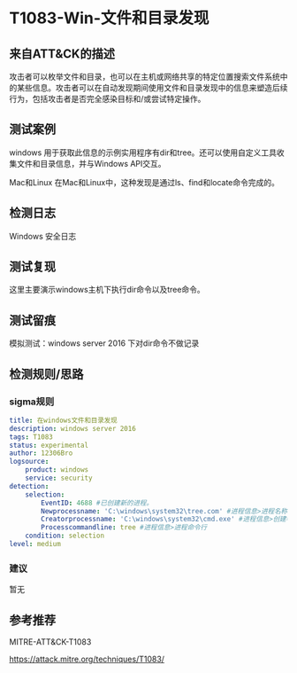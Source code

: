 # T1083-Win-文件和目录发现

## 来自ATT&CK的描述

攻击者可以枚举文件和目录，也可以在主机或网络共享的特定位置搜索文件系统中的某些信息。攻击者可以在自动发现期间使用文件和目录发现中的信息来塑造后续行为，包括攻击者是否完全感染目标和/或尝试特定操作。

## 测试案例

windows
用于获取此信息的示例实用程序有dir和tree。还可以使用自定义工具收集文件和目录信息，并与Windows API交互。

Mac和Linux
在Mac和Linux中，这种发现是通过ls、find和locate命令完成的。

## 检测日志

Windows 安全日志

## 测试复现

这里主要演示windows主机下执行dir命令以及tree命令。

## 测试留痕

模拟测试：windows server 2016 下对dir命令不做记录

## 检测规则/思路

### sigma规则

```yml
title: 在windows文件和目录发现
description: windows server 2016
tags: T1083
status: experimental
author: 12306Bro
logsource:
    product: windows
    service: security
detection:
    selection:
        EventID: 4688 #已创建新的进程。
        Newprocessname: 'C:\windows\system32\tree.com' #进程信息>进程名称
        Creatorprocessname: 'C:\windows\system32\cmd.exe' #进程信息>创建者进程名称
        Processcommandline: tree #进程信息>进程命令行
    condition: selection
level: medium
```

### 建议

暂无

## 参考推荐

MITRE-ATT&CK-T1083

<https://attack.mitre.org/techniques/T1083/>
